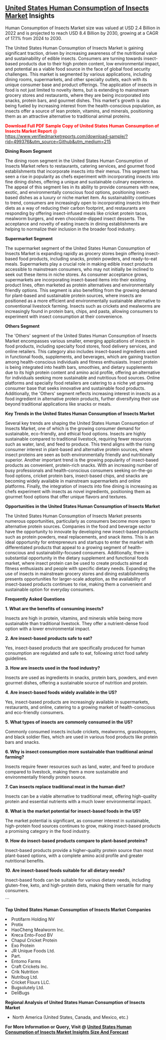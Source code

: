 <h2><a href="https://www.verifiedmarketreports.com/download-sample/?rid=499376&amp;utm_source=Github&amp;utm_medium=215" target="_blank">United States Human Consumption of Insects Market</a> Insights</h2><p>Human Consumption of Insects Market size was valued at USD 2.4 Billion in 2022 and is projected to reach USD 8.4 Billion by 2030, growing at a CAGR of 17.1% from 2024 to 2030.</p><p> <p>The United States Human Consumption of Insects Market is gaining significant traction, driven by increasing awareness of the nutritional value and sustainability of edible insects. Consumers are turning towards insect-based products due to their high protein content, low environmental impact, and potential as a viable food source in the face of global food security challenges. This market is segmented by various applications, including dining rooms, supermarkets, and other specialty outlets, each with its unique consumer base and product offerings. The application of insects in food is not just limited to novelty items, but is extending to mainstream grocery stores and restaurants, where they are being incorporated into snacks, protein bars, and gourmet dishes. This market's growth is also being fueled by increasing interest from the health-conscious population, as insects offer a source of lean protein, vitamins, and minerals, positioning them as an attractive alternative to traditional animal proteins. <p><span class=""><span style="color: #ff0000;"><strong>Download Full PDF Sample Copy of United States Human Consumption of Insects Market Report</strong> @ </span><a href="https://www.verifiedmarketreports.com/download-sample/?rid=499376&amp;utm_source=Github&amp;utm_medium=215" target="_blank">https://www.verifiedmarketreports.com/download-sample/?rid=499376&amp;utm_source=Github&amp;utm_medium=215</a></span></p></p> <p><strong>Dining Room Segment</strong></p> <p>The dining room segment in the United States Human Consumption of Insects Market refers to restaurants, catering services, and gourmet food establishments that incorporate insects into their menus. This segment has seen a rise in popularity as chefs experiment with incorporating insects into fine dining dishes, offering a unique and sustainable culinary experience. The appeal of this segment lies in its ability to provide consumers with new, exotic, and environmentally conscious food options, positioning insect-based dishes as a luxury or niche market item. As sustainability continues to trend, consumers are increasingly open to incorporating insects into their diets as a way of reducing their carbon footprint, and restaurants are responding by offering insect-infused meals like cricket protein tacos, mealworm burgers, and even chocolate-dipped insect desserts. The acceptance and novelty of eating insects in dining establishments are helping to normalize their inclusion in the broader food industry. <p><strong>Supermarket Segment</strong></p> <p>The supermarket segment of the United States Human Consumption of Insects Market is expanding rapidly as grocery stores begin offering insect-based food products, including snacks, protein powders, and ready-to-eat meals. Supermarkets play a crucial role in making edible insect products accessible to mainstream consumers, who may not initially be inclined to seek out these items in niche stores. As consumer acceptance grows, supermarkets are incorporating insect-based items into their existing product lines, often marketed as protein alternatives and environmentally friendly options. This segment is also benefiting from the growing demand for plant-based and sustainable protein sources, where insects are positioned as a more efficient and environmentally sustainable alternative to conventional livestock farming. Insects such as crickets and mealworms are increasingly found in protein bars, chips, and pasta, allowing consumers to experiment with insect consumption at their convenience. <p><strong>Others Segment</strong></p> <p>The 'Others' segment of the United States Human Consumption of Insects Market encompasses various smaller, emerging applications of insects in food products, including specialty food stores, food delivery services, and online retailers. This category also includes insect-based ingredients used in functional foods, supplements, and beverages, which are gaining traction among health-conscious individuals and fitness enthusiasts. Insect protein is being integrated into health bars, smoothies, and dietary supplements due to its high protein content and amino acid profile, offering an alternative for individuals seeking more sustainable and nutritious food sources. Online platforms and specialty food retailers are catering to a niche yet growing consumer base that seeks innovative and sustainable food products. Additionally, the 'Others' segment reflects increasing interest in insects as a food ingredient in alternative protein products, further diversifying their use beyond traditional applications like snacks or meals. <p><strong>Key Trends in the United States Human Consumption of Insects Market</strong></p> <p>Several key trends are shaping the United States Human Consumption of Insects Market, one of which is the growing consumer demand for sustainable, eco-friendly, and ethical food options. Insects are highly sustainable compared to traditional livestock, requiring fewer resources such as water, land, and feed to produce. This trend aligns with the rising consumer interest in plant-based and alternative protein sources, where insect proteins are seen as both environmentally friendly and nutritionally superior. Another important trend is the growing popularity of insect-based products as convenient, protein-rich snacks. With an increasing number of busy professionals and health-conscious consumers seeking on-the-go food options, cricket protein bars, insect-based chips, and snacks are becoming widely available in mainstream supermarkets and online platforms. Finally, the integration of insects into fine dining is increasing as chefs experiment with insects as novel ingredients, positioning them as gourmet food options that offer unique flavors and textures. <p><strong>Opportunities in the United States Human Consumption of Insects Market</strong></p> <p>The United States Human Consumption of Insects Market presents numerous opportunities, particularly as consumers become more open to alternative protein sources. Companies in the food and beverage sector have the opportunity to innovate by developing new insect-based products such as protein powders, meal replacements, and snack items. This is an ideal opportunity for entrepreneurs and startups to enter the market with differentiated products that appeal to a growing segment of health-conscious and sustainability-focused consumers. Additionally, there is substantial opportunity in the dietary supplement and functional foods market, where insect protein can be used to create products aimed at fitness enthusiasts and people with specific dietary needs. Expanding the use of insects in mainstream grocery stores and dining establishments presents opportunities for larger-scale adoption, as the availability of insect-based products continues to rise, making them a convenient and sustainable option for everyday consumers. <p><strong>Frequently Asked Questions</strong></p> <p><strong>1. What are the benefits of consuming insects?</strong></p> <p>Insects are high in protein, vitamins, and minerals while being more sustainable than traditional livestock. They offer a nutrient-dense food option with a lower environmental impact.</p> <p><strong>2. Are insect-based products safe to eat?</strong></p> <p>Yes, insect-based products that are specifically produced for human consumption are regulated and safe to eat, following strict food safety guidelines.</p> <p><strong>3. How are insects used in the food industry?</strong></p> <p>Insects are used as ingredients in snacks, protein bars, powders, and even gourmet dishes, offering a sustainable source of nutrition and protein.</p> <p><strong>4. Are insect-based foods widely available in the US?</strong></p> <p>Yes, insect-based products are increasingly available in supermarkets, restaurants, and online, catering to a growing market of health-conscious and eco-friendly consumers.</p> <p><strong>5. What types of insects are commonly consumed in the US?</strong></p> <p>Commonly consumed insects include crickets, mealworms, grasshoppers, and black soldier flies, which are used in various food products like protein bars and snacks.</p> <p><strong>6. Why is insect consumption more sustainable than traditional animal farming?</strong></p> <p>Insects require fewer resources such as land, water, and feed to produce compared to livestock, making them a more sustainable and environmentally friendly protein source.</p> <p><strong>7. Can insects replace traditional meat in the human diet?</strong></p> <p>Insects can be a viable alternative to traditional meat, offering high-quality protein and essential nutrients with a much lower environmental impact.</p> <p><strong>8. What is the market potential for insect-based foods in the US?</strong></p> <p>The market potential is significant, as consumer interest in sustainable, high-protein food sources continues to grow, making insect-based products a promising category in the food industry.</p> <p><strong>9. How do insect-based products compare to plant-based proteins?</strong></p> <p>Insect-based products provide a higher-quality protein source than most plant-based options, with a complete amino acid profile and greater nutritional benefits.</p> <p><strong>10. Are insect-based foods suitable for all dietary needs?</strong></p> <p>Insect-based foods can be suitable for various dietary needs, including gluten-free, keto, and high-protein diets, making them versatile for many consumers.</p> ```</p><p><strong>Top United States Human Consumption of Insects Market Companies</strong></p><div data-test-id=""><p><li>Protifarm Holding NV</li><li> Protix</li><li> HaoCheng Mealworm Inc.</li><li> Kreca Ento-Food BV</li><li> Chapul Cricket Protein</li><li> Exo Protein</li><li> JR Unique Foods Ltd.</li><li> Part.</li><li> Entomo Farms</li><li> Craft Crickets Inc.</li><li> Crik Nutrition</li><li> Nutribug Ltd.</li><li> Cricket Flours LLC.</li><li> Bugsolutely Ltd.</li><li> DeliBugs</li></p><div><strong>Regional Analysis of&nbsp;United States Human Consumption of Insects Market</strong></div><ul><li dir="ltr"><p dir="ltr">North America&nbsp;(United States, Canada, and Mexico, etc.)</p></li></ul><p><strong>For More Information or Query, Visit @&nbsp;</strong><strong><a href="https://www.verifiedmarketreports.com/product/human-consumption-of-insects-market/?utm_source=Github&amp;utm_medium=215" target="_blank">United States Human Consumption of Insects Market Insights Size And Forecast</a></strong></p></div>
